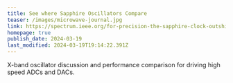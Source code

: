 ```yaml
---
title: See where Sapphire Oscillators Compare
teaser: /images/microwave-journal.jpg
link: https://spectrum.ieee.org/for-precision-the-sapphire-clock-outshines-even-the-best-atomic-clocks
homepage: true
publish_date: 2024-03-19
last_modified: 2024-03-19T19:14:22.391Z
---
```


X-band oscillator discussion and performance comparison for driving high speed ADCs and DACs.
